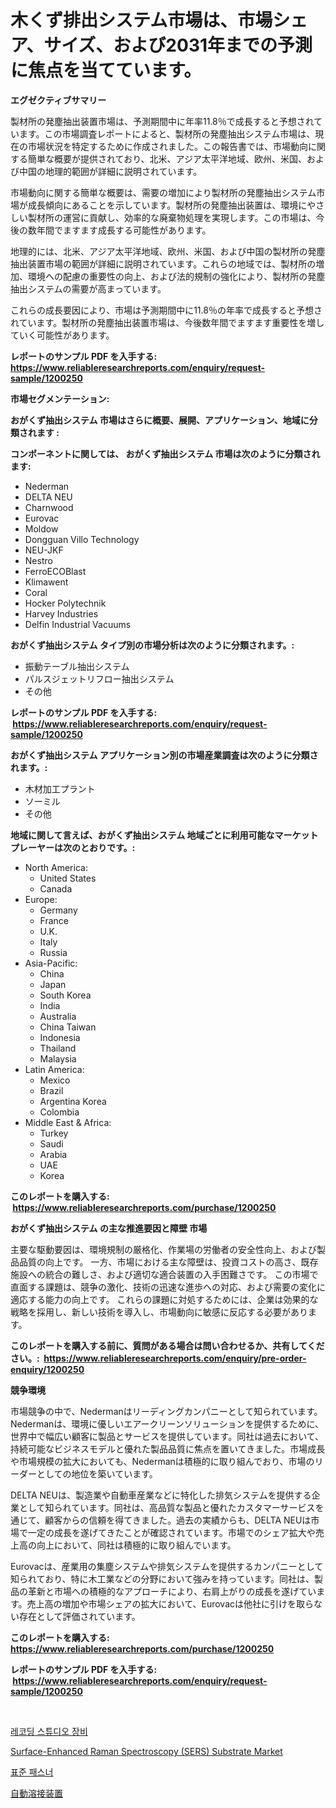 <p><h1>木くず排出システム市場は、市場シェア、サイズ、および2031年までの予測に焦点を当てています。</h1></p><p><strong>エグゼクティブサマリー</strong></p>
<p><p>製材所の発塵抽出装置市場は、予測期間中に年率11.8％で成長すると予想されています。この市場調査レポートによると、製材所の発塵抽出システム市場は、現在の市場状況を特定するために作成されました。この報告書では、市場動向に関する簡単な概要が提供されており、北米、アジア太平洋地域、欧州、米国、および中国の地理的範囲が詳細に説明されています。</p><p>市場動向に関する簡単な概要は、需要の増加により製材所の発塵抽出システム市場が成長傾向にあることを示しています。製材所の発塵抽出装置は、環境にやさしい製材所の運営に貢献し、効率的な廃棄物処理を実現します。この市場は、今後の数年間でますます成長する可能性があります。</p><p>地理的には、北米、アジア太平洋地域、欧州、米国、および中国の製材所の発塵抽出装置市場の範囲が詳細に説明されています。これらの地域では、製材所の増加、環境への配慮の重要性の向上、および法的規制の強化により、製材所の発塵抽出システムの需要が高まっています。</p><p>これらの成長要因により、市場は予測期間中に11.8％の年率で成長すると予想されています。製材所の発塵抽出装置市場は、今後数年間でますます重要性を増していく可能性があります。</p></p>
<p><strong>レポートのサンプル PDF を入手する: <a href="https://www.reliableresearchreports.com/enquiry/request-sample/1200250">https://www.reliableresearchreports.com/enquiry/request-sample/1200250</a></strong></p>
<p><strong>市場セグメンテーション:</strong></p>
<p><strong> おがくず抽出システム 市場はさらに概要、展開、アプリケーション、地域に分類されます :</strong></p>
<p><strong>コンポーネントに関しては、 おがくず抽出システム 市場は次のように分類されます: &nbsp;</strong></p>
<p><ul><li>Nederman</li><li>DELTA NEU</li><li>Charnwood</li><li>Eurovac</li><li>Moldow</li><li>Dongguan Villo Technology</li><li>NEU-JKF</li><li>Nestro</li><li>FerroECOBlast</li><li>Klimawent</li><li>Coral</li><li>Hocker Polytechnik</li><li>Harvey Industries</li><li>Delfin Industrial Vacuums</li></ul></p>
<p><strong> おがくず抽出システム タイプ別の市場分析は次のように分類されます。:</strong></p>
<p><ul><li>振動テーブル抽出システム</li><li>パルスジェットリフロー抽出システム</li><li>その他</li></ul></p>
<p><strong>レポートのサンプル PDF を入手する: &nbsp;<a href="https://www.reliableresearchreports.com/enquiry/request-sample/1200250">https://www.reliableresearchreports.com/enquiry/request-sample/1200250</a></strong></p>
<p><strong> おがくず抽出システム アプリケーション別の市場産業調査は次のように分類されます。:</strong></p>
<p><ul><li>木材加工プラント</li><li>ソーミル</li><li>その他</li></ul></p>
<p><strong>地域に関して言えば、おがくず抽出システム 地域ごとに利用可能なマーケットプレーヤーは次のとおりです。:</strong></p>
<p><ul>
    <li>
        North America:
        <ul>
            <li>United States</li>
            <li>Canada</li>
        </ul>
    </li>
    <li>
        Europe:
        <ul>
            <li>Germany</li>
            <li>France</li>
            <li>U.K.</li>
            <li>Italy</li>
            <li>Russia</li>
        </ul>
    </li>
    <li>
        Asia-Pacific:
        <ul>
            <li>China</li>
            <li>Japan</li>
            <li>South Korea</li>
            <li>India</li>
            <li>Australia</li>
            <li>China Taiwan</li>
            <li>Indonesia</li>
            <li>Thailand</li>
            <li>Malaysia</li>
        </ul>
    </li>
    <li>
        Latin America:
        <ul>
            <li>Mexico</li>
            <li>Brazil</li>
            <li>Argentina Korea</li>
            <li>Colombia</li>
        </ul>
    </li>
    <li>
        Middle East & Africa:
        <ul>
            <li>Turkey</li>
            <li>Saudi</li>
            <li>Arabia</li>
            <li>UAE</li>
            <li>Korea</li>
        </ul>
    </li>
    </ul></p>
<p><strong>このレポートを購入する: &nbsp;<a href="https://www.reliableresearchreports.com/purchase/1200250">https://www.reliableresearchreports.com/purchase/1200250</a></strong></p>
<p><strong>おがくず抽出システム の主な推進要因と障壁 市場</strong></p>
<p><p>主要な駆動要因は、環境規制の厳格化、作業場の労働者の安全性向上、および製品品質の向上です。 一方、市場における主な障壁は、投資コストの高さ、既存施設への統合の難しさ、および適切な適合装置の入手困難さです。 この市場で直面する課題は、競争の激化、技術の迅速な進歩への対応、および需要の変化に適応する能力の向上です。 これらの課題に対処するためには、企業は効果的な戦略を採用し、新しい技術を導入し、市場動向に敏感に反応する必要があります。</p></p>
<p><strong>このレポートを購入する前に、質問がある場合は問い合わせるか、共有してください。:&nbsp; <a href="https://www.reliableresearchreports.com/enquiry/pre-order-enquiry/1200250">https://www.reliableresearchreports.com/enquiry/pre-order-enquiry/1200250</a></strong></p>
<p><strong>競争環境</strong></p>
<p><p>市場競争の中で、Nedermanはリーディングカンパニーとして知られています。 Nedermanは、環境に優しいエアークリーンソリューションを提供するために、世界中で幅広い顧客に製品とサービスを提供しています。同社は過去において、持続可能なビジネスモデルと優れた製品品質に焦点を置いてきました。市場成長や市場規模の拡大においても、Nedermanは積極的に取り組んでおり、市場のリーダーとしての地位を築いています。</p><p>DELTA NEUは、製造業や自動車産業などに特化した排気システムを提供する企業として知られています。同社は、高品質な製品と優れたカスタマーサービスを通じて、顧客からの信頼を得てきました。過去の実績からも、DELTA NEUは市場で一定の成長を遂げてきたことが確認されています。市場でのシェア拡大や売上高の向上において、同社は積極的に取り組んでいます。</p><p>Eurovacは、産業用の集塵システムや排気システムを提供するカンパニーとして知られており、特に木工業などの分野において強みを持っています。同社は、製品の革新と市場への積極的なアプローチにより、右肩上がりの成長を遂げています。売上高の増加や市場シェアの拡大において、Eurovacは他社に引けを取らない存在として評価されています。</p></p>
<p><strong>このレポートを購入する: &nbsp; <a href="https://www.reliableresearchreports.com/purchase/1200250">https://www.reliableresearchreports.com/purchase/1200250</a></strong></p>
<p><strong>レポートのサンプル PDF を入手する: &nbsp;<a href="https://www.reliableresearchreports.com/enquiry/request-sample/1200250">https://www.reliableresearchreports.com/enquiry/request-sample/1200250</a></strong><strong></strong></p>
<p>&nbsp;</p>
<p><p><a href="https://medium.com/@fabiancobuc20222022/%EB%85%B9%EC%9D%8C-%EC%8A%A4%ED%8A%9C%EB%94%94%EC%98%A4-%EC%9E%A5%EB%B9%84-%EC%8B%9C%EC%9E%A5-%EC%8B%9C%EC%9E%A5-cagr-%EC%8B%9C%EC%9E%A5-%ED%8A%B8%EB%A0%8C%EB%93%9C-%EB%B0%8F-%EC%84%B1%EC%9E%A5-%EC%A0%84%EB%9E%B5%EC%97%90-%EB%8C%80%ED%95%9C-%ED%86%B5%EC%B0%B0%EB%A0%A5-63c0602ad85f">레코딩 스튜디오 장비</a></p><p><a href="https://github.com/Angelnienowdseej3e45z3p8c/Market-Research-Report-List-1/blob/main/surface-enhanced-raman-spectroscopy-sers-substrate-market.md">Surface-Enhanced Raman Spectroscopy (SERS) Substrate Market</a></p><p><a href="https://medium.com/@codinchelcea2022/%ED%91%9C%EC%A4%80-%EC%A1%B0%EC%9E%84%EC%9E%A5%EC%B9%98-%EC%8B%9C%EC%9E%A5-%EC%8B%9C%EC%9E%A5-cagr-%EC%8B%9C%EC%9E%A5-%EB%8F%99%ED%96%A5-%EB%B0%8F-%EC%84%B1%EC%9E%A5-%EC%A0%84%EB%9E%B5%EC%97%90-%EB%8C%80%ED%95%9C-%ED%86%B5%EC%B0%B0%EB%A0%A5-1d9f4406c823">표준 패스너</a></p><p><a href="https://medium.com/@redsalmon1949/%E8%87%AA%E5%8B%95%E6%BA%B6%E6%8E%A5%E8%A3%85%E7%BD%AE%E5%B8%82%E5%A0%B4%E5%88%86%E6%9E%90%E3%81%A82024%E5%B9%B4%E3%81%8B%E3%82%892031%E5%B9%B4%E3%81%BE%E3%81%A7%E3%81%AE%E6%9C%9F%E9%96%93%E3%81%AE%E8%A6%8F%E6%A8%A1%E4%BA%88%E6%B8%AC-ac1e05875b6f">自動溶接装置</a></p></p>